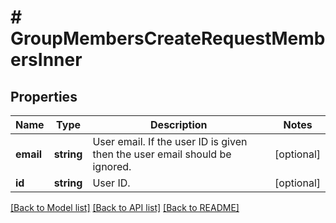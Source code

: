 # # GroupMembersCreateRequestMembersInner

## Properties

Name | Type | Description | Notes
------------ | ------------- | ------------- | -------------
**email** | **string** | User email. If the user ID is given then the user email should be ignored. | [optional]
**id** | **string** | User ID. | [optional]

[[Back to Model list]](../../README.md#models) [[Back to API list]](../../README.md#endpoints) [[Back to README]](../../README.md)
